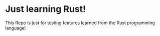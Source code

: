 # Just learning Rust!

This Repo is just for testing features learned from the Rust programming language!
